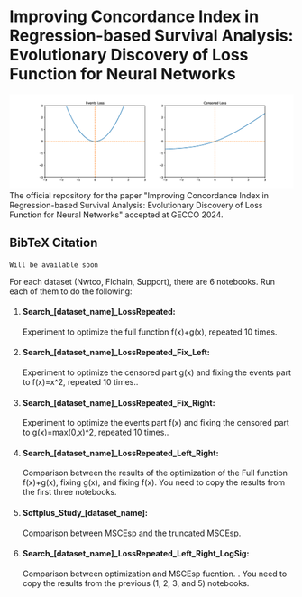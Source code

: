 # Improving Concordance Index in Regression-based Survival Analysis: Evolutionary Discovery of Loss Function for Neural Networks
<img src='./Images/MSCEsp.png'>
The official repository for the paper "Improving Concordance Index in Regression-based Survival Analysis: Evolutionary Discovery of Loss Function for Neural Networks" accepted at GECCO 2024.

## BibTeX Citation
```
Will be available soon
```


For each dataset (Nwtco, Flchain, Support), there are 6 notebooks. Run each of them to do the following: 

1. #### Search_[dataset_name]_LossRepeated: 
    Experiment to optimize the full function f(x)+g(x), repeated 10 times.

2. #### Search_[dataset_name]_LossRepeated_Fix_Left: 
    Experiment to optimize the censored part g(x) and fixing the events part to f(x)=x^2, repeated 10 times..

3. #### Search_[dataset_name]_LossRepeated_Fix_Right: 
    Experiment to optimize the events part f(x) and fixing the censored part to g(x)=max(0,x)^2, repeated 10 times..

4. #### Search_[dataset_name]_LossRepeated_Left_Right: 
    Comparison between the results of the optimization of the Full function f(x)+g(x), fixing g(x), and fixing f(x). You need to copy the results from the first three notebooks.

5. #### Softplus_Study_[dataset_name]: 
    Comparison between MSCEsp and the truncated MSCEsp.

6. #### Search_[dataset_name]_LossRepeated_Left_Right_LogSig: 
    Comparison between optimization and MSCEsp fucntion. . You need to copy the results from the previous (1, 2, 3, and 5) notebooks.





